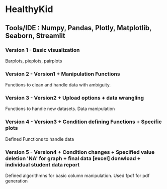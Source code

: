 # HealthyKid

## Tools/IDE : Numpy, Pandas, Plotly, Matplotlib, Seaborn, Streamlit



### Version 1 - Basic visualization
Barplots, pieplots, pairplots

### Version 2 - Version1 + Manipulation Functions 
Functions to clean and handle data with ambiguity.

### Version  3 - Version2 + Upload options + data wrangling  
Functions to handle new datasets. Data manipulation 

### Version 4 - Version3 + Condition defining Functions + Specific plots 
Defined Functions to handle data

### Version 5 - Version4 + Condition changes + Specified value deletion 'NA' for graph + final data [excel] donwload + individual student data report
Defined algorithmns for basic column manipulation. Used fpdf for pdf generation 


